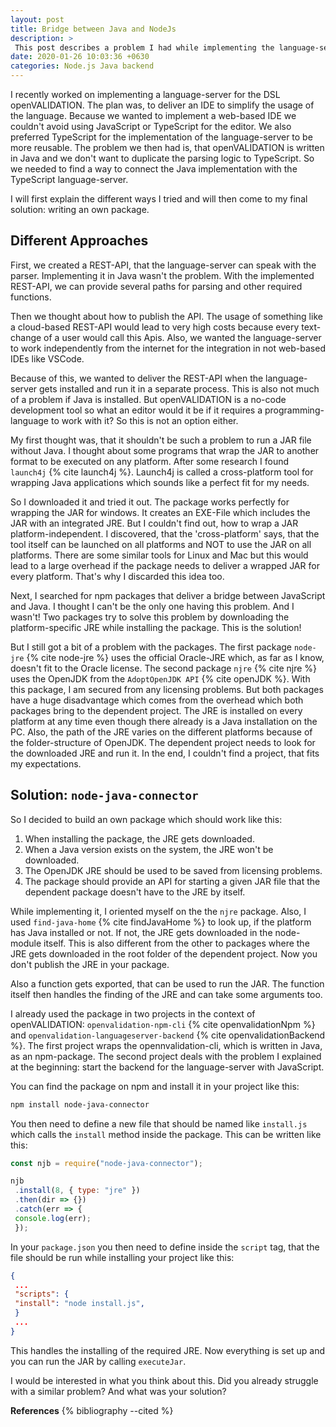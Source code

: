 ```yaml
---
layout: post
title: Bridge between Java and NodeJs
description: >
 This post describes a problem I had while implementing the language-server for openVALIDATION: The usage of a JAR-file inside JavaScript. I will discuss my research and my found solutions that might fix the problem.
date: 2020-01-26 10:03:36 +0630
categories: Node.js Java backend
---
```


<!-- Introduction: Description of the problem -->
I recently worked on implementing a language-server for the DSL openVALIDATION.
The plan was, to deliver an IDE to simplify the usage of the language.
Because we wanted to implement a web-based IDE we couldn't avoid using JavaScript or TypeScript for the editor.
We also preferred TypeScript for the implementation of the language-server to be more reusable.
The problem we then had is, that openVALIDATION is written in Java and we don't want to duplicate the parsing logic to TypeScript.
So we needed to find a way to connect the Java implementation with the TypeScript language-server.

I will first explain the different ways I tried and will then come to my final solution: writing an own package.

## Different Approaches

First, we created a REST-API, that the language-server can speak with the parser.
Implementing it in Java wasn't the problem.
With the implemented REST-API, we can provide several paths for parsing and other required functions.

<!-- Cloud: too expensive, working offline -->
Then we thought about how to publish the API.
The usage of something like a cloud-based REST-API would lead to very high costs because every text-change of a user would call this Apis.
Also, we wanted the language-server to work independently from the internet for the integration in not web-based IDEs like VSCode.

<!-- Starting of the REST-API is required, possible with java -->
Because of this, we wanted to deliver the REST-API when the language-server gets installed and run it in a separate process.
This is also not much of a problem if Java is installed.
But openVALIDATION is a no-code development tool so what an editor would it be if it requires a programming-language to work with it?
So this is not an option either.

<!-- We want to be language-independent -->
My first thought was, that it shouldn't be such a problem to run a JAR file without Java.
I thought about some programs that wrap the JAR to another format to be executed on any platform.
After some research I found `launch4j` {% cite launch4j %}.
Launch4j is called a cross-platform tool for wrapping Java applications which sounds like a perfect fit for my needs.

<!-- Launch4j -->
So I downloaded it and tried it out.
The package works perfectly for wrapping the JAR for windows.
It creates an EXE-File which includes the JAR with an integrated JRE.
But I couldn't find out, how to wrap a JAR platform-independent.
I discovered, that the 'cross-platform' says, that the tool itself can be launched on all platforms and NOT to use the JAR on all platforms.
There are some similar tools for Linux and Mac but this would lead to a large overhead if the package needs to deliver a wrapped JAR for every platform.
That's why I discarded this idea too.

<!-- found packages to do so -->
Next, I searched for npm packages that deliver a bridge between JavaScript and Java.
I thought I can't be the only one having this problem.
And I wasn't!
Two packages try to solve this problem by downloading the platform-specific JRE while installing the package. 
This is the solution!

<!-- problems with the packages -->
But I still got a bit of a problem with the packages.
The first package `node-jre` {% cite node-jre %} uses the official Oracle-JRE which, as far as I know, doesn't fit to the Oracle license.
The second package `njre` {% cite njre %} uses the OpenJDK from the `AdoptOpenJDK API` {% cite openJDK %}.
With this package, I am secured from any licensing problems.
But both packages have a huge disadvantage which comes from the overhead which both packages bring to the dependent project.
The JRE is installed on every platform at any time even though there already is a Java installation on the PC.
Also, the path of the JRE varies on the different platforms because of the folder-structure of OpenJDK.
The dependent project needs to look for the downloaded JRE and run it.
In the end, I couldn't find a project, that fits my expectations.

## Solution: `node-java-connector`
<!-- Final solution: download OpenJDK -->
So I decided to build an own package which should work like this:

1. When installing the package, the JRE gets downloaded.
2. When a Java version exists on the system, the JRE won't be downloaded.
3. The OpenJDK JRE should be used to be saved from licensing problems.
4. The package should provide an API for starting a given JAR file that the dependent package doesn't have to the JRE by itself.

While implementing it, I oriented myself on the the `njre` package.
Also, I used `find-java-home` {% cite findJavaHome %} to look up, if the platform has Java installed or not.
If not, the JRE gets downloaded in the node-module itself.
This is also different from the other to packages where the JRE gets downloaded in the root folder of the dependent project.
Now you don't publish the JRE in your package.

Also a function gets exported, that can be used to run the JAR.
The function itself then handles the finding of the JRE and can take some arguments too.

I already used the package in two projects in the context of openVALIDATION: `openvalidation-npm-cli` {% cite openvalidationNpm %} and `openvalidation-languageserver-backend` {% cite openvalidationBackend %}.
The first project wraps the opennvalidation-cli, which is written in Java, as an npm-package.
The second project deals with the problem I explained at the beginning: start the backend for the language-server with JavaScript.

You can find the package on npm and install it in your project like this:

```sh
npm install node-java-connector
```

You then need to define a new file that should be named like `install.js` which calls the `install` method inside the package.
This can be written like this:

```js
const njb = require("node-java-connector");

njb
 .install(8, { type: "jre" })
 .then(dir => {})
 .catch(err => {
 console.log(err);
 });
```

In your `package.json` you then need to define inside the `script` tag, that the file should be run while installing your project like this:

```json
{
 ...
 "scripts": {
 "install": "node install.js",
 }
 ...
}
```

This handles the installing of the required JRE.
Now everything is set up and you can run the JAR by calling `executeJar`.

I would be interested in what you think about this.
Did you already struggle with a similar problem? And what was your solution?

__References__
{% bibliography --cited %}
